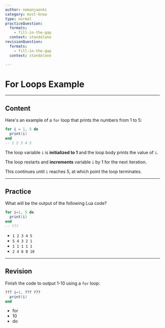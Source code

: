 ```yaml
---
author: nemanjaenki
category: must-know
type: normal
practiceQuestion:
  formats:
    - fill-in-the-gap
  context: standalone
revisionQuestion:
  formats:
    - fill-in-the-gap
  context: standalone

---
```


# For Loops Example

---
## Content

Here's an example of a `for` loop that prints the numbers from 1 to 5:
```lua
for i = 1, 5 do
  print(i)
end
-- 1 2 3 4 5
```

The loop variable `i` is **initialized to 1** and the loop body prints the value of `i`.

The loop restarts and **increments** variable `i` by 1 for the next iteration. 

This continues until `i` reaches 5, at which point the loop terminates.


---

## Practice

What will be the output of the following Lua code?
```lua
for i=1, 5 do
  print(i)
end
-- ???
```

- `1 2 3 4 5`
- `5 4 3 2 1`
- `1 1 1 1 1`
- `2 4 6 8 10`

---

## Revision

Finish the code to output 1-10 using a `for` loop:
```lua
??? i=1, ??? ???
  print(i)
end
```

- for
- 10
- do
